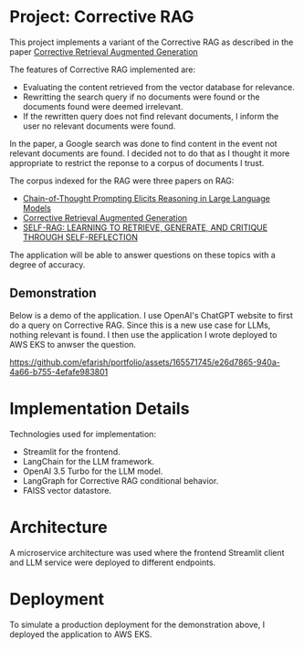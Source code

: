 # Project: Corrective RAG

This project implements a variant of the Corrective RAG as described in the paper [Corrective Retrieval Augmented Generation](https://arxiv.org/pdf/2401.15884.pdf?ref=blog.langchain.dev)

The features of Corrective RAG implemented are:
- Evaluating the content retrieved from the vector database for relevance. 
- Rewritting the search query if no documents were found or the documents found were deemed irrelevant. 
- If the rewritten query does not find relevant documents, I inform the user no relevant documents were found. 

In the paper, a Google search was done to find content in the event not relevant documents are found. I decided not to do that as I thought it more appropriate to restrict the reponse to a corpus of documents I trust. 

The corpus indexed for the RAG were three papers on RAG:

- [Chain-of-Thought Prompting Elicits Reasoning in Large Language Models](https://arxiv.org/abs/2201.11903)
- [Corrective Retrieval Augmented Generation](https://arxiv.org/pdf/2401.15884.pdf?ref=blog.langchain.dev)
- [SELF-RAG: LEARNING TO RETRIEVE, GENERATE, AND CRITIQUE THROUGH SELF-REFLECTION](https://arxiv.org/pdf/2310.11511.pdf?ref=blog.langchain.dev)

The application will be able to answer questions on these topics with a degree of accuracy. 

## Demonstration

Below is a demo of the application. I use OpenAI's ChatGPT website to first do a query on Corrective RAG. Since this is a new use case for LLMs, nothing relevant is found. I then use the application I wrote deployed to AWS EKS to anwser the question. 

https://github.com/efarish/portfolio/assets/165571745/e26d7865-940a-4a66-b755-4efafe983801

# Implementation Details 

Technologies used for implementation:

- Streamlit for the frontend. 
- LangChain for the LLM framework.
- OpenAI 3.5 Turbo for the LLM model.
- LangGraph for Corrective RAG conditional behavior. 
- FAISS vector datastore.

# Architecture

A microservice architecture was used where the frontend Streamlit client and LLM service were deployed to different endpoints.

# Deployment

To simulate a production deployment for the demonstration above, I deployed the application to AWS EKS.

